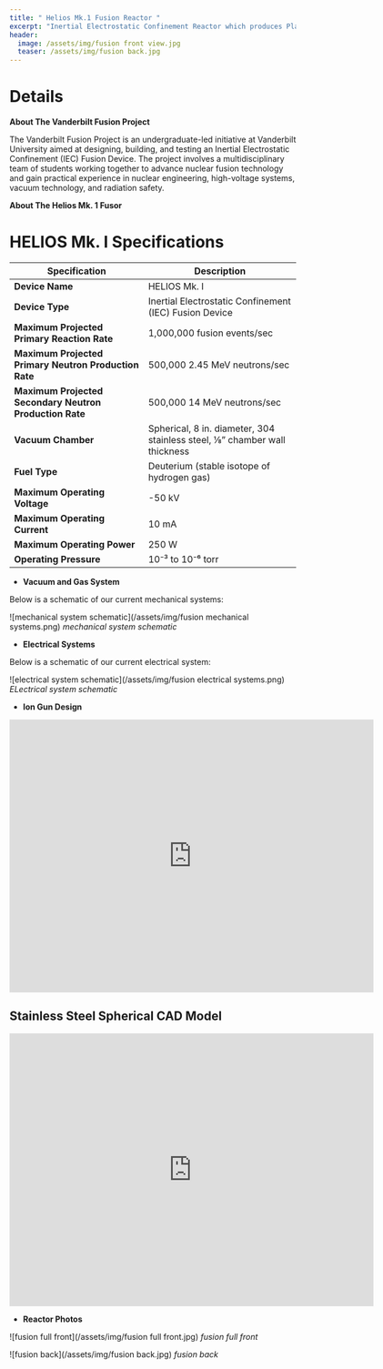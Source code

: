 ```yaml
---
title: " Helios Mk.1 Fusion Reactor "
excerpt: "Inertial Electrostatic Confinement Reactor which produces Plasma and Deuterium-Deuterium Fusion"
header:
  image: /assets/img/fusion front view.jpg
  teaser: /assets/img/fusion back.jpg
---
```

# Details

**About The Vanderbilt Fusion Project**

The Vanderbilt Fusion Project is an undergraduate-led initiative at Vanderbilt University aimed at designing, building, and testing an Inertial Electrostatic Confinement (IEC) Fusion Device. The project involves a multidisciplinary team of students working together to advance nuclear fusion technology and gain practical experience in nuclear engineering, high-voltage systems, vacuum technology, and radiation safety.

**About The Helios Mk. 1 Fusor**

# HELIOS Mk. I Specifications

| Specification                        | Description                                                  |
|---------------------------------------|--------------------------------------------------------------|
| **Device Name**                       | HELIOS Mk. I                                                 |
| **Device Type**                       | Inertial Electrostatic Confinement (IEC) Fusion Device        |
| **Maximum Projected Primary Reaction Rate** | 1,000,000 fusion events/sec                                  |
| **Maximum Projected Primary Neutron Production Rate** | 500,000 2.45 MeV neutrons/sec                                 |
| **Maximum Projected Secondary Neutron Production Rate** | 500,000 14 MeV neutrons/sec                                   |
| **Vacuum Chamber**                    | Spherical, 8 in. diameter, 304 stainless steel, ⅛” chamber wall thickness |
| **Fuel Type**                         | Deuterium (stable isotope of hydrogen gas)                   |
| **Maximum Operating Voltage**         | -50 kV                                                       |
| **Maximum Operating Current**         | 10 mA                                                        |
| **Maximum Operating Power**           | 250 W                                                        |
| **Operating Pressure**                | 10⁻³ to 10⁻⁶ torr                                            |



* **Vacuum and Gas System**

Below is a schematic of our current mechanical systems:

![mechanical system schematic](/assets/img/fusion mechanical systems.png)
*mechanical system schematic*

* **Electrical Systems**

Below is a schematic of our current electrical system:

![electrical system schematic](/assets/img/fusion electrical systems.png)
*ELectrical system schematic*

* **Ion Gun Design**

 <iframe src="https://vanderbilt856.autodesk360.com/shares/public/SH286ddQT78850c0d8a432dad151cae76673?mode=embed" width="640" height="480" allowfullscreen="true" webkitallowfullscreen="true" mozallowfullscreen="true"  frameborder="0"></iframe>

## Stainless Steel Spherical CAD Model

<iframe src="https://vanderbilt856.autodesk360.com/shares/public/SH286ddQT78850c0d8a4dd526d881fb4e116?mode=embed" width="640" height="480" allowfullscreen="true" webkitallowfullscreen="true" mozallowfullscreen="true"  frameborder="0"></iframe>

* **Reactor Photos**

![fusion full front](/assets/img/fusion full front.jpg)
*fusion full front*


![fusion back](/assets/img/fusion back.jpg)
*fusion back*




